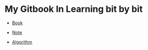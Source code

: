 # My Gitbook In Learning bit by bit

* [Book](md/books/README.md)

* [Note](md/articles/README.md)

* [Algorithm](md/algorithm/README.md)